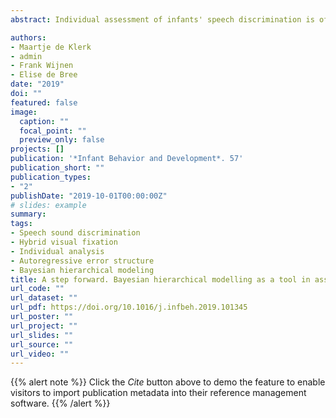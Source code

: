 ```yaml
---
abstract: Individual assessment of infants' speech discrimination is of great value for studies of language development that seek to relate early and later skills, as well as for clinical work. The present study explored the applicability of the hybrid visual fixation paradigm (Houston et al., 2007) and the associated statistical analysis approach to assess individual discrimination of a native vowel contrast, /a:/ - /e:/, in Dutch 6 to 10-month-old infants. Houston et al. found that 80% (8/10) of the 9-month-old infants successfully discriminated the contrast between pseudowords boodup-seepug. Using the same approach, we found that 12% (14/117) of the infants in our sample discriminated the highly salient /a:/ -/e:/ contrast. This percentage was reduced to 3% (3/117) when we corrected for multiple testing. Bayesian hierarchical modeling indicated that 50% of the infants showed evidence of discrimination. Advantages of Bayesian hierarchical modeling are that 1) there is no need for a correction for multiple testing and 2) better estimates at the individual level are obtained. Thus, individual speech discrimination can be more accurately assessed using state of the art statistical approaches.

authors:
- Maartje de Klerk
- admin
- Frank Wijnen
- Elise de Bree
date: "2019"
doi: ""
featured: false
image:
  caption: ""
  focal_point: ""
  preview_only: false
projects: []
publication: '*Infant Behavior and Development*. 57'
publication_short: ""
publication_types:
- "2"
publishDate: "2019-10-01T00:00:00Z"
# slides: example
summary: 
tags:
- Speech sound discrimination
- Hybrid visual fixation
- Individual analysis 
- Autoregressive error structure
- Bayesian hierarchical modeling
title: A step forward. Bayesian hierarchical modelling as a tool in assessment of individual discrimination performance
url_code: ""
url_dataset: ""
url_pdf: https://doi.org/10.1016/j.infbeh.2019.101345
url_poster: ""
url_project: ""
url_slides: ""
url_source: ""
url_video: ""
---
```


{{% alert note %}}
Click the *Cite* button above to demo the feature to enable visitors to import publication metadata into their reference management software.
{{% /alert %}}

<!--{{% alert note %}}
#Click the *Slides* button above to demo Academic's Markdown slides feature.
{{% /alert %}}-->

<!--Supplementary notes can be added here, including [code and math](https://sourcethemes.com/academic/docs/writing-markdown-latex/). -->
